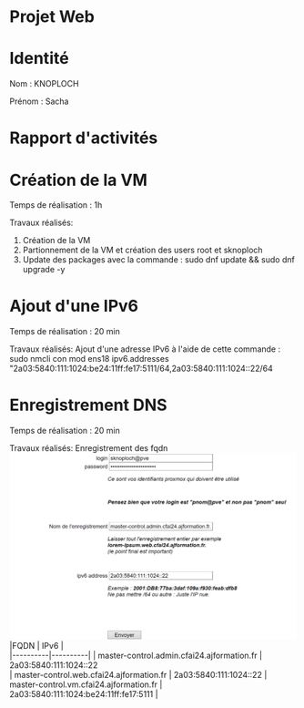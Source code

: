 # Projet Web

# Identité
Nom : KNOPLOCH

Prénom : Sacha

# Rapport d'activités

# Création de la VM
 Temps de réalisation : 1h

 Travaux réalisés:
 1. Création de la VM
 2. Partionnement de la VM et création des users root et sknoploch
 3. Update des packages avec la commande : sudo dnf update && sudo dnf upgrade -y

 # Ajout d'une IPv6 

 Temps de réalisation : 20 min

Travaux réalisés: 
Ajout d'une adresse IPv6 à l'aide de cette commande : sudo nmcli con mod ens18 ipv6.addresses "2a03:5840:111:1024:be24:11ff:fe17:5111/64,2a03:5840:111:1024::22/64 

# Enregistrement DNS
 Temps de réalisation : 20 min

Travaux réalisés: Enregistrement des fqdn
![](Images/fqdn.png)
|FQDN | IPv6 |  
|----------|----------|
|  master-control.admin.cfai24.ajformation.fr | 2a03:5840:111:1024::22  
| master-control.web.cfai24.ajformation.fr  |  2a03:5840:111:1024::22 
|  master-control.vm.cfai24.ajformation.fr  | 2a03:5840:111:1024:be24:11ff:fe17:5111  | 


